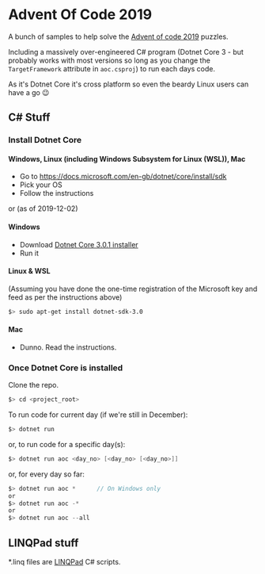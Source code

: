 # Advent Of Code 2019

A bunch of samples to help solve the [Advent of code 2019](https://adventofcode.com/2019) puzzles.

Including a massively over-engineered C# program (Dotnet Core 3 - but probably works with most versions so long as you change the `TargetFramework` attribute in `aoc.csproj`) to run each days code.

As it's Dotnet Core it's cross platform so even the beardy Linux users can have a go :wink:

## C# Stuff
### Install Dotnet Core

#### Windows, Linux (including Windows Subsystem for Linux (WSL)), Mac

* Go to https://docs.microsoft.com/en-gb/dotnet/core/install/sdk
* Pick your OS
* Follow the instructions

or (as of 2019-12-02)

#### Windows

* Download [Dotnet Core 3.0.1 installer](https://dotnet.microsoft.com/download/dotnet-core/thank-you/sdk-3.0.101-windows-x64-installer)
* Run it

#### Linux &amp; WSL

(Assuming you have done the one-time registration of the Microsoft key and feed as per the instructions above)

```bash
$> sudo apt-get install dotnet-sdk-3.0
```

#### Mac

* Dunno. Read the instructions.

### Once Dotnet Core is installed

Clone the repo.

```bash
$> cd <project_root>
```

To run code for current day (if we're still in December):
```csharp
$> dotnet run
```

or, to run code for a specific day(s):

```csharp
$> dotnet run aoc <day_no> [<day_no> [<day_no>]]
```

or, for every day so far:

```csharp
$> dotnet run aoc *      // On Windows only
or
$> dotnet run aoc -*
or
$> dotnet run aoc --all
```

## LINQPad stuff
*.linq files are [LINQPad](https://www.linqpad.net/) C# scripts.
